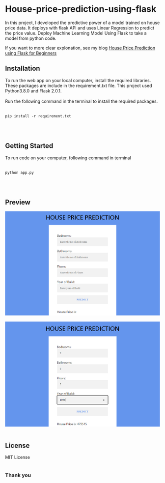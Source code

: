 # House-price-prediction-using-flask
In this project, I developed the predictive power of a model trained on house price data. It deploys with flask API and uses Linear Regression to predict the price value. Deploy Machine Learning Model Using Flask to take a model from python code.

If you want to more clear explonation, see my blog [House Price Prediction using Flask for Beginners](https://techyscientists.blogspot.com/2021/07/house-price-prediction-using-flask.html)

## Installation

To run the web app on your local computer, install the required libraries. These packages are include in the requirement.txt file. This project used Python3.8.0 and Flask 2.0.1.<br><br> Run the following command in the terminal to install the required packages.<br><br>

```
pip install -r requirement.txt
```
<br>
<br>

## Getting Started

To run code on your computer, following command in terminal<br><br>
```
python app.py
```
<br>
<br>

## Preview
<img src='https://github.com/JafirDon/House-price-prediction-using-flask/blob/main/static/images/form.png'></img>
<br>
<br>
<img src='https://github.com/JafirDon/House-price-prediction-using-flask/blob/main/static/images/prediction.png'></img>
<br>
<br>

## License
MIT License
<br>
<br>

### Thank you

